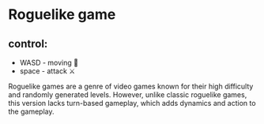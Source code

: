 # Roguelike game

## control:
- WASD - moving 🚶
- space - attack ⚔

 Roguelike games are a genre of video games known for their high difficulty and randomly generated levels. However, unlike classic roguelike games, this version lacks turn-based gameplay, which adds dynamics and action to the gameplay.